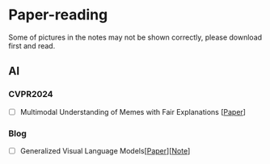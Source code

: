 # Paper-reading

Some of pictures in the notes may not be shown correctly, please download first and read.

## AI

### CVPR2024

- [ ] Multimodal Understanding of Memes with Fair Explanations [[Paper](https://openaccess.thecvf.com/content/CVPR2024W/MULA/papers/Zhong_Multimodal_Understanding_of_Memes_with_Fair_Explanations_CVPRW_2024_paper.pdf)]

### Blog

- [ ] Generalized Visual Language Models[[Paper](https://lilianweng.github.io/posts/2022-06-09-vlm/)][[Note](https://github.com/YultheConkor/Paper-reading/blob/main/notes/VLM_blog.md)]